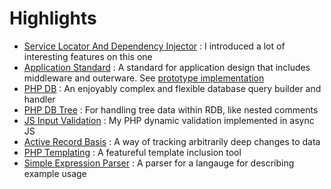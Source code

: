 # Highlights
- [Service Locator And Dependency Injector](https://github.com/grithin/php-ioc-di) : I introduced a lot of interesting features on this one
- [Application Standard](https://github.com/PHP-SG/psr-102) : A standard for application design that includes middleware and outerware. See [prototype implementation](https://github.com/PHP-SG/sr-2-implementation)
- [PHP DB](https://github.com/grithin/php-db) : An enjoyably complex and flexible database query builder and handler
- [PHP DB Tree](https://github.com/grithin/php-db-tree) : For handling tree data within RDB, like nested comments
- [JS Input Validation](https://www.npmjs.com/package/@headhr/conform) : My PHP dynamic validation implemented in async JS
- [Active Record Basis](https://github.com/grithin/php-record) : A way of tracking arbitrarily deep changes to data
- [PHP Templating](https://github.com/grithin/phptemplate) : A featureful template inclusion tool
- [Simple Expression Parser](https://github.com/grithin/simpex?tab=readme-ov-file) : A parser for a langauge for describing example usage



<!--
**grithin/grithin** is a ✨ _special_ ✨ repository because its `README.md` (this file) appears on your GitHub profile.

Here are some ideas to get you started:

- 🔭 I’m currently working on ...
- 🌱 I’m currently learning ...
- 👯 I’m looking to collaborate on ...
- 🤔 I’m looking for help with ...
- 💬 Ask me about ...
- 📫 How to reach me: ...
- 😄 Pronouns: ...
- ⚡ Fun fact: ...
-->
